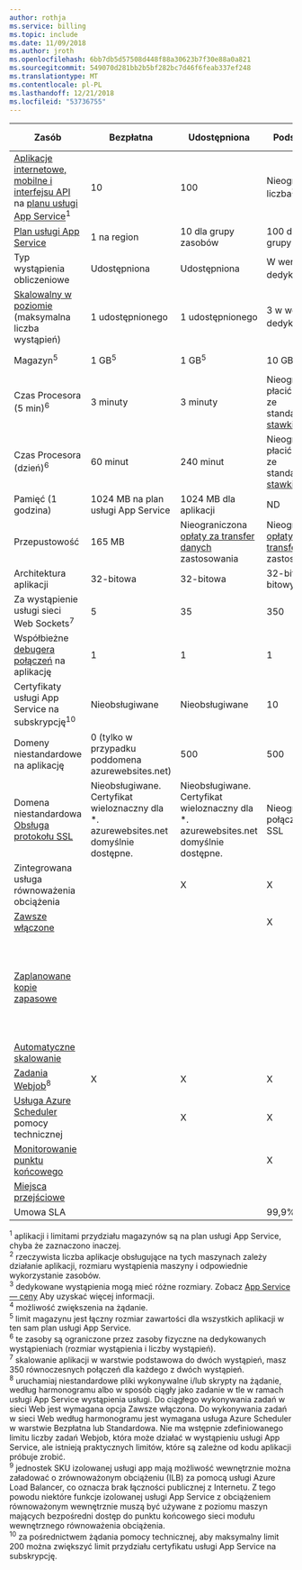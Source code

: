 ```yaml
---
author: rothja
ms.service: billing
ms.topic: include
ms.date: 11/09/2018
ms.author: jroth
ms.openlocfilehash: 6bb7db5d57508d448f88a30623b7f30e88a0a821
ms.sourcegitcommit: 549070d281bb2b5bf282bc7d46f6feab337ef248
ms.translationtype: MT
ms.contentlocale: pl-PL
ms.lasthandoff: 12/21/2018
ms.locfileid: "53736755"
---
```

| Zasób | Bezpłatna | Udostępniona | Podstawowa | Standardowa (Standard) | Premium (wersja 2) | Izolowane </th> |
| --- | --- | --- | --- | --- | --- | --- |
| [Aplikacje internetowe, mobilne i interfejsu API](https://azure.microsoft.com/services/app-service/) na [planu usługi App Service](../articles/app-service/overview-hosting-plans.md)<sup>1</sup> |10 |100 |Nieograniczona liczba<sup>2</sup> |Nieograniczona liczba<sup>2</sup> |Nieograniczona liczba<sup>2</sup> |Nieograniczona liczba<sup>2</sup>|
| [Plan usługi App Service](../articles/app-service/overview-hosting-plans.md) |1 na region |10 dla grupy zasobów |100 dla każdej grupy zasobów |100 dla każdej grupy zasobów |100 dla każdej grupy zasobów |100 dla każdej grupy zasobów|
| Typ wystąpienia obliczeniowe |Udostępniona |Udostępniona |W wersji dedykowanej<sup>3</sup> |W wersji dedykowanej<sup>3</sup> |W wersji dedykowanej<sup>3</sup></p> |W wersji dedykowanej<sup>3</sup>|
| [Skalowalny w poziomie](../articles/app-service/web-sites-scale.md) (maksymalna liczba wystąpień) |1 udostępnionego |1 udostępnionego |3 w wersji dedykowanej<sup>3</sup> |10 w wersji dedykowanej<sup>3</sup> |20 w wersji dedykowanej<sup>3</sup>|w wersji dedykowanej 100<sup>4</sup>|
| Magazyn<sup>5</sup> |1 GB<sup>5</sup> |1 GB<sup>5</sup> |10 GB<sup>5</sup> |50 GB<sup>5</sup> |250 GB<sup>5</sup></p> |1 TB<sup>5</sup>|
| Czas Procesora (5 min)<sup>6</sup> |3 minuty |3 minuty |Nieograniczone, płacić zgodnie ze standardowymi [stawki](https://azure.microsoft.com/pricing/details/app-service/)</a> |Nieograniczone, płacić zgodnie ze standardowymi [stawki](https://azure.microsoft.com/pricing/details/app-service/)</a> |Nieograniczone, płacić zgodnie ze standardowymi [stawki](https://azure.microsoft.com/pricing/details/app-service/)</a> |Nieograniczone, płacić zgodnie ze standardowymi [stawki](https://azure.microsoft.com/pricing/details/app-service/)</a>|
| Czas Procesora (dzień)<sup>6</sup> |60 minut |240 minut |Nieograniczone, płacić zgodnie ze standardowymi [stawki](https://azure.microsoft.com/pricing/details/app-service/)</a> |Nieograniczone, płacić zgodnie ze standardowymi [stawki](https://azure.microsoft.com/pricing/details/app-service/)</a> |Nieograniczone, płacić zgodnie ze standardowymi [stawki](https://azure.microsoft.com/pricing/details/app-service/)</a> |Nieograniczone, płacić zgodnie ze standardowymi [stawki](https://azure.microsoft.com/pricing/details/app-service/)</a> |
| Pamięć (1 godzina) |1024 MB na plan usługi App Service |1024 MB dla aplikacji |ND |ND |ND |ND |
| Przepustowość |165 MB |Nieograniczona [opłaty za transfer danych](https://azure.microsoft.com/pricing/details/data-transfers/) zastosowania |Nieograniczona [opłaty za transfer danych](https://azure.microsoft.com/pricing/details/data-transfers/) zastosowania |Nieograniczona [opłaty za transfer danych](https://azure.microsoft.com/pricing/details/data-transfers/) zastosowania |Nieograniczona [opłaty za transfer danych](https://azure.microsoft.com/pricing/details/data-transfers/) zastosowania |Nieograniczona [opłaty za transfer danych](https://azure.microsoft.com/pricing/details/data-transfers/) zastosowania |
| Architektura aplikacji |32-bitowa |32-bitowa |32-bitowy/64-bitowy |32-bitowy/64-bitowy |32-bitowy/64-bitowy |32-bitowy/64-bitowy |
| Za wystąpienie usługi sieci Web Sockets<sup>7</sup> |5 |35 |350 |Nieograniczona liczba |Nieograniczona liczba |Nieograniczona liczba |
| Współbieżne [debugera połączeń](../articles/app-service/troubleshoot-dotnet-visual-studio.md) na aplikację |1 |1 |1 |5 |5 |5 |
| Certyfikaty usługi App Service na subskrypcję<sup>10</sup>| Nieobsługiwane | Nieobsługiwane |10 |10 |10 |10 |
| Domeny niestandardowe na aplikację</a> |0 (tylko w przypadku poddomena azurewebsites.net)|500 |500 |500 |500 |500 |
| Domena niestandardowa [Obsługa protokołu SSL](../articles/app-service/app-service-web-tutorial-custom-ssl.md) |Nieobsługiwane. Certyfikat wieloznaczny dla *. azurewebsites.net domyślnie dostępne.|Nieobsługiwane. Certyfikat wieloznaczny dla *. azurewebsites.net domyślnie dostępne.|Nieograniczone połączenia SNI SSL |Nieograniczone połączenia SNI SSL i 1 połączenie IP SSL połączeń |Nieograniczone połączenia SNI SSL i 1 połączenie IP SSL połączeń | Nieograniczone połączenia SNI SSL i 1 połączenie IP SSL połączeń|
| Zintegrowana usługa równoważenia obciążenia | |X |X |X |X |X<sup>9</sup> |
| [Zawsze włączone](../articles/app-service/web-sites-configure.md) | | |X |X |X |X |
| [Zaplanowane kopie zapasowe](../articles/app-service/manage-backup.md) | | | | Zaplanowane kopie zapasowe co 2 godziny, maksymalnie 12 kopii zapasowych dziennie (Ręczne + zaplanowane) | Zaplanowane kopie zapasowe co godzinę, maksymalnie 50 kopii zapasowych dziennie (Ręczne + zaplanowane) | Zaplanowane kopie zapasowe co godzinę, maksymalnie 50 kopii zapasowych dziennie (Ręczne + zaplanowane) |
| [Automatyczne skalowanie](../articles/app-service/web-sites-scale.md) | | | |X |X |X |
| [Zadania Webjob](../articles/app-service/webjobs-create.md)<sup>8</sup> |X |X |X |X |X |X |
| [Usługa Azure Scheduler](https://azure.microsoft.com/services/scheduler/) pomocy technicznej | |X |X |X |X |X |
| [Monitorowanie punktu końcowego](../articles/app-service/web-sites-monitor.md) | | |X |X |X |X |
| [Miejsca przejściowe](../articles/app-service/deploy-staging-slots.md) | | | |5 |20 |20 |
| Umowa SLA | |  |99,9% |99.95%|99.95%|99.95%|  

<sup>1</sup> aplikacji i limitami przydziału magazynów są na plan usługi App Service, chyba że zaznaczono inaczej.  
<sup>2</sup> rzeczywista liczba aplikacje obsługujące na tych maszynach zależy działanie aplikacji, rozmiaru wystąpienia maszyny i odpowiednie wykorzystanie zasobów.  
<sup>3</sup> dedykowane wystąpienia mogą mieć różne rozmiary. Zobacz [App Service — ceny](https://azure.microsoft.com/pricing/details/app-service/) Aby uzyskać więcej informacji.  
<sup>4</sup> możliwość zwiększenia na żądanie.  
<sup>5</sup> limit magazynu jest łączny rozmiar zawartości dla wszystkich aplikacji w ten sam plan usługi App Service.  
<sup>6</sup> te zasoby są ograniczone przez zasoby fizyczne na dedykowanych wystąpieniach (rozmiar wystąpienia i liczby wystąpień).  
<sup>7</sup> skalowanie aplikacji w warstwie podstawowa do dwóch wystąpień, masz 350 równoczesnych połączeń dla każdego z dwóch wystąpień.  
<sup>8</sup> uruchamiaj niestandardowe pliki wykonywalne i/lub skrypty na żądanie, według harmonogramu albo w sposób ciągły jako zadanie w tle w ramach usługi App Service wystąpienia usługi. Do ciągłego wykonywania zadań w sieci Web jest wymagana opcja Zawsze włączona. Do wykonywania zadań w sieci Web według harmonogramu jest wymagana usługa Azure Scheduler w warstwie Bezpłatna lub Standardowa. Nie ma wstępnie zdefiniowanego limitu liczby zadań Webjob, która może działać w wystąpieniu usługi App Service, ale istnieją praktycznych limitów, które są zależne od kodu aplikacji próbuje zrobić.  
<sup>9</sup> jednostek SKU izolowanej usługi app mają możliwość wewnętrznie można załadować o zrównoważonym obciążeniu (ILB) za pomocą usługi Azure Load Balancer, co oznacza brak łączności publicznej z Internetu. Z tego powodu niektóre funkcje izolowanej usługi App Service z obciążeniem równoważonym wewnętrznie muszą być używane z poziomu maszyn mających bezpośredni dostęp do punktu końcowego sieci modułu wewnętrznego równoważenia obciążenia.  
<sup>10</sup> za pośrednictwem żądania pomocy technicznej, aby maksymalny limit 200 można zwiększyć limit przydziału certyfikatu usługi App Service na subskrypcję.  